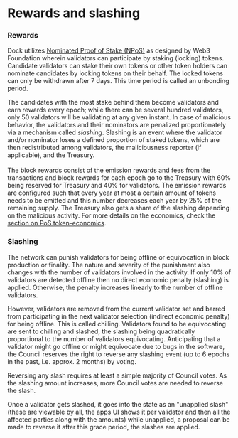 # Rewards and slashing

### Rewards

Dock utilizes [Nominated Proof of Stake (NPoS)](https://research.web3.foundation/en/latest/polkadot/NPoS/index.html) as designed by Web3 Foundation wherein validators can participate by staking (locking) tokens. Candidate validators can stake their own tokens or other token holders can nominate candidates by locking tokens on their behalf. The locked tokens can only be withdrawn after 7 days. This time period is called an unbonding period.&#x20;

The candidates with the most stake behind them become validators and earn rewards every epoch; while there can be several hundred validators, only 50 validators will be validating at any given instant. In case of malicious behavior, the validators and their nominators are penalized proportionately via a mechanism called _slashing_. Slashing is an event where the validator and/or nominator loses a defined proportion of staked tokens, which are then redistributed among validators, the maliciousness reporter (if applicable), and the Treasury.\
\
The block rewards consist of the emission rewards and fees from the transactions and block rewards for each epoch go to the Treasury with 60% being reserved for Treasury and 40% for validators. The emission rewards are configured such that every year at most a certain amount of tokens needs to be emitted and this number decreases each year by 25% of the remaining supply. The Treasury also gets a share of the slashing depending on the malicious activity. For more details on the economics, check the [section on PoS token-economics](broken-reference).&#x20;

### Slashing

The network can punish validators for being offline or equivocation in block production or finality. The nature and severity of the punishment also changes with the number of validators involved in the activity. If only 10% of validators are detected offline then no direct economic penalty (slashing) is applied. Otherwise, the penalty increases linearly to the number of offline validators.&#x20;

However, validators are removed from the current validator set and barred from participating in the next validator selection (indirect economic penalty) for being offline. This is called chilling. Validators found to be equivocating are sent to chilling and slashed, the slashing being quadratically proportional to the number of validators equivocating. Anticipating that a validator might go offline or might equivocate due to bugs in the software, the Council reserves the right to reverse any slashing event (up to 6 epochs in the past, i.e. approx. 2 months) by voting.

Reversing any slash requires at least a simple majority of Council votes. As the slashing amount increases, more Council votes are needed to reverse the slash.

Once a validator gets slashed, it goes into the state as an "unapplied slash" (these are viewable by all, the apps UI shows it per validator and then all the affected parties along with the amounts) while unapplied, a proposal can be made to reverse it after this grace period, the slashes are applied.
